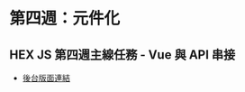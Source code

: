 # 第四週：元件化

## HEX JS 第四週主線任務 - Vue 與 API 串接

- [後台版面連結](https://rockalen.github.io/js-training-week4/login.html)

